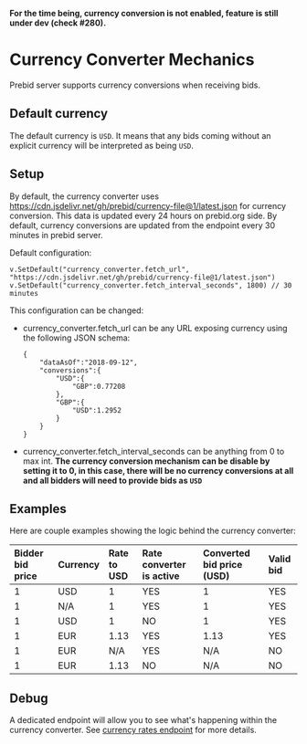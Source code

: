 **For the time being, currency conversion is not enabled, feature is still under dev (check #280).**

# Currency Converter Mechanics

Prebid server supports currency conversions when receiving bids.

## Default currency

The default currency is `USD`. It means that any bids coming without an explicit currency will be interpreted as being `USD`.

## Setup

By default, the currency converter uses https://cdn.jsdelivr.net/gh/prebid/currency-file@1/latest.json for currency conversion. This data is updated every 24 hours on prebid.org side.
By default, currency conversions are updated from the endpoint every 30 minutes in prebid server.

Default configuration:
```
v.SetDefault("currency_converter.fetch_url", "https://cdn.jsdelivr.net/gh/prebid/currency-file@1/latest.json")
v.SetDefault("currency_converter.fetch_interval_seconds", 1800) // 30 minutes
```

This configuration can be changed:
- currency_converter.fetch_url can be any URL exposing currency using the following JSON schema:
  ```
  {
      "dataAsOf":"2018-09-12",
      "conversions":{
          "USD":{
              "GBP":0.77208
          },
          "GBP":{
              "USD":1.2952
          }
      }
  }
  ```
- currency_converter.fetch_interval_seconds can be anything from 0 to max int.
  **The currency conversion mechanism can be disable by setting it to 0, in this case, there will be no currency conversions at all and all bidders will need to provide bids as `USD`**

 ## Examples

 Here are couple examples showing the logic behind the currency converter:

| Bidder bid price | Currency      | Rate to USD   | Rate converter is active | Converted bid price (USD) | Valid bid |
| :--------------- | :------------ |:--------------| :------------------------| :-------------------------|:----------|
| 1                | USD           |             1 | YES                      |                         1 | YES       |
| 1                | N/A           |             1 | YES                      |                         1 | YES       |
| 1                | USD           |             1 | NO                       |                         1 | YES       |
| 1                | EUR           |          1.13 | YES                      |                      1.13 | YES       |
| 1                | EUR           |           N/A | YES                      |                       N/A | NO        |
| 1                | EUR           |          1.13 | NO                       |                       N/A | NO        |

## Debug

A dedicated endpoint will allow you to see what's happening within the currency converter.
See [currency rates endpoint](../endpoints/currency_rates.md) for more details.